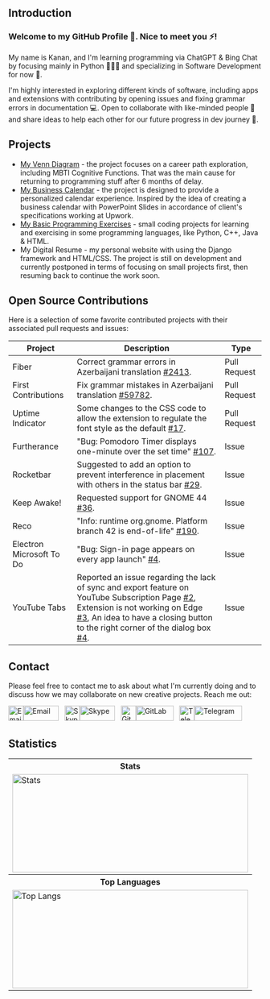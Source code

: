 ## Introduction
### Welcome to my GitHub Profile 🙂. Nice to meet you ⚡! 

My name is Kanan, and I'm learning programming via ChatGPT & Bing Chat by focusing mainly in Python 👨🏻‍💻 and specializing in Software Development for now 🔭.

I'm highly interested in exploring different kinds of software, including apps and extensions with contributing by opening issues and fixing grammar errors in documentation 💻. Open to collaborate with like-minded people 👯 and share ideas to help each other for our future progress in dev journey 🌱.

## Projects
- [My Venn Diagram](https://github.com/kanansnote/My-Venn-Diagram) - the project focuses on a career path exploration, including MBTI Cognitive Functions. That was the main cause for returning to programming stuff after 6 months of delay. 
- [My Business Calendar](https://github.com/kanansnote/My-Business-Calendar) - the project is designed to provide a personalized calendar experience. Inspired by the idea of creating a business calendar with PowerPoint Slides in accordance of client's specifications working at Upwork.
- [My Basic Programming Exercises](https://github.com/kanansnote/Basic-Programming-Exercises) - small coding projects for learning and exercising in some programming languages, like Python, C++, Java & HTML.
- My Digital Resume - my personal website with using the Django framework and HTML/CSS. The project is still on development and currently postponed in terms of focusing on small projects first, then resuming back to continue the work soon.

## Open Source Contributions

Here is a selection of some favorite contributed projects with their associated pull requests and issues:

| Project             | Description                                                                                  | Type          |
|---------------------|----------------------------------------------------------------------------------------------|---------------|
| Fiber               | Correct grammar errors in Azerbaijani translation [#2413](https://github.com/gofiber/fiber/pull/2413). | Pull Request  |
| First Contributions | Fix grammar mistakes in Azerbaijani translation [#59782](https://github.com/firstcontributions/first-contributions/pull/59782).                                              | Pull Request  |                               |
| Uptime Indicator    | Some changes to the CSS code to allow the extension to regulate the font style as the default [#17](https://github.com/Gniourf/Uptime-Indicator/pull/17). | Pull Request  |                                                    |
| Furtherance         | "Bug: Pomodoro Timer displays one-minute over the set time" [#107](https://github.com/lakoliu/Furtherance/issues/107).                                 | Issue         |                                                     |
| Rocketbar           | Suggested to add an option to prevent interference in placement with others in the status bar [#29](https://github.com/linux-is-awesome/gnome_extension_rocketbar/issues/29). | Issue         |                              |
| Keep Awake!         | Requested support for GNOME 44 [#36](https://github.com/jenspfahl/KeepAwake/issues/36).                                                              | Issue         |                                                        |
| Reco                | "Info: runtime org.gnome. Platform branch 42 is end-of-life" [#190](https://github.com/ryonakano/reco/issues/190).                                | Issue         |                                                           |
| Electron Microsoft To Do | "Bug: Sign-in page appears on every app launch" [#4](https://github.com/patrick330602/electron-microsoft-todo/issues/4).                                           | Issue         |                                      |
| YouTube Tabs        | Reported an issue regarding the lack of sync and export feature on YouTube Subscription Page [#2](https://github.com/Gmanicus/Youtube-Tabs/issues/2), Extension is not working on Edge [#3](https://github.com/Gmanicus/Youtube-Tabs/issues/3), An idea to have a closing button to the right corner of the dialog box [#4](https://github.com/Gmanicus/Youtube-Tabs/issues/4). | Issue        |

## Contact
Please feel free to contact me to ask about what I'm currently doing and to discuss how we may collaborate on new creative projects. Reach me out:

<div>
<a href="mailto:kanansnote@gmail.com">
  <img src="https://camo.githubusercontent.com/0f3aa1f457bb92fbd2411761262ce1fb0f766ed74a4f4289bfc4a0b6024335d6/68747470733a2f2f6564656e742e6769746875622e696f2f537570657254696e7949636f6e732f696d616765732f7376672f656d61696c2e737667" alt="Email" width="30" height="30" /><img src="https://img.shields.io/badge/Email-008080?style=for-the-badge" alt="Email" width="70" height="30"></a> 
  &nbsp;
<a href="https://join.skype.com/invite/F3ix8zp5tSBy">
  <img src="https://camo.githubusercontent.com/738abde95a3c033b2fbe7a56d2e9242fbdad99124b331d9739d1ad25f379e522/68747470733a2f2f6564656e742e6769746875622e696f2f537570657254696e7949636f6e732f696d616765732f7376672f736b7970652e737667" alt="Skype" width="30" height="30" /><img src="https://img.shields.io/badge/Skype-0078d7?style=for-the-badge" alt="Skype" width="70" height="30"></a> 
  &nbsp;
<a href="https://gitlab.com/kanansnote">
  <img src="https://camo.githubusercontent.com/92155145d11c0c16b6d804cf10407c691d134283ced40c36ceecfb885b8b655c/68747470733a2f2f6564656e742e6769746875622e696f2f537570657254696e7949636f6e732f696d616765732f7376672f6769746c61622e737667" alt="GitLab" width="30" height="30" /><img src="https://img.shields.io/badge/GitLab-30353e?style=for-the-badge" alt="GitLab" width="75" height="30"></a>
  &nbsp;
<a href="https://t.me/kanansnote">
  <img src="https://camo.githubusercontent.com/f4b401dd7cd9b7840fd31acafd49e151a80e4c9600bf219934461b96dd98e013/68747470733a2f2f6564656e742e6769746875622e696f2f537570657254696e7949636f6e732f696d616765732f7376672f74656c656772616d2e737667" alt="Telegram" width="30" height="30" /><img src="https://img.shields.io/badge/Telegram-37aee2?style=for-the-badge" alt="Telegram" width="95" height="30"></a>
</div>

## Statistics
<div>
  <table>
    <tr>
      <th>Stats</th>
    </tr>
    <tr>
      <td><img src="https://github-readme-stats.vercel.app/api/?username=kanansnote&show_icons=true&theme=dark&rank_icon=github" alt="Stats" width="469" height="195"></td>
    </tr>
    <tr>
      <th>Top Languages</th>
    </tr>
    <tr>
      <td><img src="https://github-readme-stats.vercel.app/api/top-langs/?username=kanansnote&theme=dark&layout=compact" alt="Top Langs" width="469" height="195"></td>
    </tr>
  </table>
</div>
